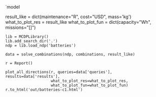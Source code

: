 


<mcdp-solve>
    <query>
        <model>`model</model>
        <points>        
        </points>
    </query>
    </points>
    </query>
    <plot>
    </plot>
</mcdp-solve>


result_like = dict(maintenance="R", cost="USD", mass='kg')
    what_to_plot_res = result_like
    what_to_plot_fun = dict(capacity="Wh", missions="[]")

    lib = MCDPLibrary()
    lib.add_search_dir('.')
    ndp = lib.load_ndp('batteries')

    data = solve_combinations(ndp, combinations, result_like)

    r = Report()

    plot_all_directions(r, queries=data['queries'], results=data['results'],
                        what_to_plot_res=what_to_plot_res,
                        what_to_plot_fun=what_to_plot_fun)
    r.to_html('out/batteries-c1.html')